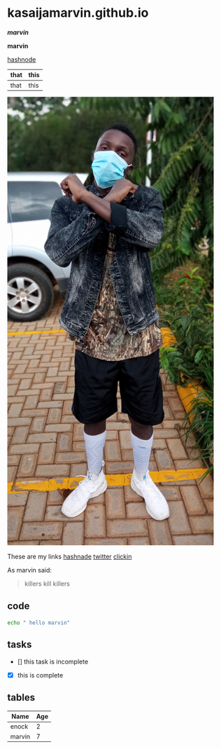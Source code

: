 # kasaijamarvin.github.io


***marvin***

**marvin**

[hashnode](https://hashnode.com/@kasaijamarvin)


|that |this |
|---|---|
|that |this |

![my image](img/IMG_20211226_173040.jpg)

These are my links [hashnade](https://hashnode.com/@kasaijamarvin)
[twitter](https://twitter.com/MarvinKasaija)
[clickin]()

As marvin said:

>killers kill killers

## code
```bash
echo " hello marvin"
```

## tasks

- [] this task is incomplete

- [x] this is complete

## tables

Name | Age
-----|-----
enock|2
marvin|7
